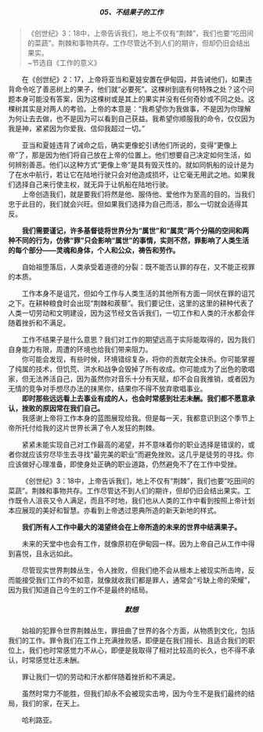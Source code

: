 ##### <center>05、不结果子的工作</center>  

> 《创世纪》3：18中，上帝告诉我们，地上不仅有“荆棘”，我们也要“吃田间的菜蔬”。荆棘和事物共存。工作尽管达不到人们的期许，但却仍旧会结出果实。  
        ~节选自《工作的意义》

&emsp;&emsp;在《创世纪》2：17，上帝将亚当和夏娃安置在伊甸园，并告诫他们，如果违背命令吃了善恶树上的果子，他们就“必要死”。这棵树到底有何特殊之处？这个问题本身可能没有答案，因为这棵树或是其上的果实并没有任何奇妙或不同之处。这棵树其实是对两人的考验。上帝的本意是：“我希望你为我做事，不是因为你理解为何让去去做，也不是因为可以看到自己获益。我希望你顺服我的命令，仅仅因为我是神，紧紧因为你爱我、信仰我超过一切。”  

&emsp;&emsp;亚当和夏娃违背了诫命之后，确实更像蛇引诱他们所说的，变得“更像上帝”了，那是因为他们将自己放在上帝的位置上。他们想要自己决定如何生活，如何辨别善恶。他们以这种方式“更像上帝”是具有毁灭性的。就如同帆船的设计是为了在水中航行，若让它在陆地行驶只会对他造成损坏，让它毫无用武之地。如果我们选择自己来行使主权，就无异于让帆船在陆地行驶。  
&emsp;&emsp;上帝创造我们，就是要我们将然是他、服侍他、爱他作为至高的目的。当我们忠于此目的，我们就会兴旺。但如果我们选择为自己而活，那么一切就会适得其反。  

&emsp;&emsp;**我们需要谨记，许多基督徒将世界分为“属世”和“属灵”两个分隔的空间和两种不同的行为，仿佛“罪”只会影响“属世”的事情，实则不然，罪影响了人类生活的每个部分——灵魂和身体，个人和公众，祷告和劳作。**  

&emsp;&emsp;自始祖堕落后，人类承受着道德的分裂：既不能否认罪的存在，又不能正视罪的本质。  

&emsp;&emsp;工作本身不是诅咒，但如今工作与人类生活的其他所有方面一同伏在罪的诅咒之下。在耕种粮食时会出现“荆棘和蒺藜”。我们要记住，这里的这里的耕种代表了人类一切劳动和文明建设，因为这节经文告诉我们，一切工作和人类的汗水都会伴随着挫折和不满足。  

&emsp;&emsp;工作不结果子是什么意思？我们对工作的期望远高于实际能取得的，因为我们自身能力有限，周遭的环境也给我们带来阻力。  
&emsp;&emsp;你可能会发现，有些时候，环境错综复杂，将你的贡献完全抹杀。你可能掌握了纯属的技术，但饥荒、洪水和战争会毁掉了所有收成。你可能成为了出色的歌唱家，但无法养活自己，因为虽然你对音乐十分有天赋，却不会自我推销，或者因为无情的竞争对手想尽办法的抹黑你，结果你不得不放弃歌唱事业。  
&emsp;&emsp;**即时那些远远看上去事业有成的人，也会时常感到壮志未酬。我们都不愿意承认，挫败的原因常在我们自己。**  
&emsp;&emsp;我感谢上帝将工作本身的蓝图展现给我。但是每一天，我都意识到这个季节上帝所托付给我的这片世界长满了令人发狂的荆棘。  

&emsp;&emsp;紧紧未能实现自己对工作最高的渴望，并不意味着你的职业选择是错误的，或者你就应该穷尽毕生去寻找“最完美的职业”而避免挫败。这几乎是徒劳的寻找。你应该做好心理准备，即使身处正确的职业道路，仍然避免不了在工作中受挫。  

&emsp;&emsp;《创世纪》3：18中，上帝告诉我们，地上不仅有“荆棘”，我们也要“吃田间的菜蔬”。荆棘和事物共存。工作尽管达不到人们的期许，但却仍旧会结出果实。工作既令人沮丧又令人满足，而且不时地，我们也从人类的工作中看到按照上帝计划本应展现的美好和智慧。亦看到上帝透过恩典所造的新天新地的样式。  

&emsp;&emsp;**我们所有人工作中最大的渴望终会在上帝所造的未来的世界中结满果子。**  

&emsp;&emsp;未来的天堂中也会有工作，就像原初在伊甸园一样。因为上帝自己从工作中得到喜悦，且永远如此。  

&emsp;&emsp;尽管现实世界荆棘丛生，令人挫败，但我们绝不会从根本上被现实所击垮，反而能接受我们工作的不如意，就像就收我们都是罪人，通常会“亏缺上帝的荣耀”，因为我们知道自己今生的工作不是最终的结局。  

##### <center>默想</center>  

&emsp;&emsp;始祖的犯罪令世界荆棘丛生，罪扭曲了世界的各个方面，从物质到文化，包括我们的工作。罪令我们在工作上充满挫败感，即便是在我们擅长、且适合我们的职位上，我们也时常感觉力不从心，即便是我取得了相对比较高的长久，也不得不承认，时常感觉壮志未酬。  

&emsp;&emsp;罪让我们一切的劳动和汗水都伴随着挫折和不满足。  

&emsp;&emsp;虽然时常力不能胜，但我们却永不会被现实击垮，因为今生不是我们最终的结局，我们的家，在天上。  

&emsp;&emsp;哈利路亚。  
